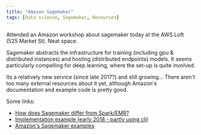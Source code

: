 ```yaml
---
title: "Amazon Sagemaker"
tags: [Data science, Sagemaker, Resources]
---
```


Attended an Amazon workshop about sagemaker today at the AWS Loft (525 Market St). Neat space.

Sagemaker abstracts the infrastructure for training (including gpu & distributed instances) and hosting (distributed endpoints) models. It seems particularly compelling for deep learning, where the set-up is quite involved.  

Its a relatively new service (since late 2017?) and still growing... There aren't too many external resources about it yet, although Amazon's documentation and example code is pretty good.

Some links:
* [How does Sagemaker differ from Spark/EMR?](https://github.com/aws/sagemaker-spark/issues/13)
* [Implementation example (early 2018 - partly using cli)](https://engineering.upside.com/digging-into-aws-sagemaker-first-look-90975d80cd87)
* [Amazon's Sagemaker examples](https://github.com/awslabs/amazon-sagemaker-examples)
